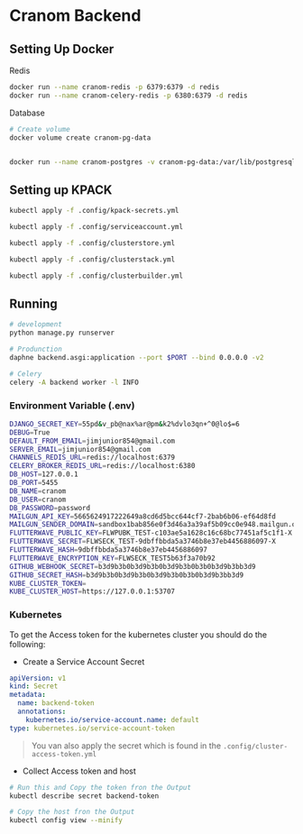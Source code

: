 # Cranom Backend

## Setting Up Docker

Redis

```bash
docker run --name cranom-redis -p 6379:6379 -d redis
docker run --name cranom-celery-redis -p 6380:6379 -d redis
```

Database

```sh
# Create volume
docker volume create cranom-pg-data


docker run --name cranom-postgres -v cranom-pg-data:/var/lib/postgresql/data -p 5455:5432 -e POSTGRES_PASSWORD=password -e POSTGRES_USER=cranom -e POSTGRES_DB=cranom -e PGDATA=/var/lib/postgresql/data/pgdata -d postgres
```

## Setting up KPACK

```sh
kubectl apply -f .config/kpack-secrets.yml 

kubectl apply -f .config/serviceaccount.yml 

kubectl apply -f .config/clusterstore.yml

kubectl apply -f .config/clusterstack.yml

kubectl apply -f .config/clusterbuilder.yml

```

## Running

```bash
# development
python manage.py runserver

# Produnction
daphne backend.asgi:application --port $PORT --bind 0.0.0.0 -v2

# Celery
celery -A backend worker -l INFO

```

### Environment Variable (.env)

```sh
DJANGO_SECRET_KEY=55pd&v_pb@nax%ar@pm&k2%dvlo3qn+^0@lo$=6
DEBUG=True
DEFAULT_FROM_EMAIL=jimjunior854@gmail.com
SERVER_EMAIL=jimjunior854@gmail.com
CHANNELS_REDIS_URL=redis://localhost:6379
CELERY_BROKER_REDIS_URL=redis://localhost:6380
DB_HOST=127.0.0.1
DB_PORT=5455
DB_NAME=cranom
DB_USER=cranom
DB_PASSWORD=password
MAILGUN_API_KEY=5665624917222649a8cd6d5bcc644cf7-2bab6b06-ef64d8fd
MAILGUN_SENDER_DOMAIN=sandbox1bab856e0f3d46a3a39af5b09cc0e948.mailgun.org
FLUTTERWAVE_PUBLIC_KEY=FLWPUBK_TEST-c103ae5a1628c16c68bc77451af5c1f1-X
FLUTTERWAVE_SECRET=FLWSECK_TEST-9dbffbbda5a3746b8e37eb4456886097-X
FLUTTERWAVE_HASH=9dbffbbda5a3746b8e37eb4456886097
FLUTTERWAVE_ENCRYPTION_KEY=FLWSECK_TEST5b63f3a70b92
GITHUB_WEBHOOK_SECRET=b3d9b3b0b3d9b3b0b3d9b3b0b3b0b3d9b3bb3d9
GITHUB_SECRET_HASH=b3d9b3b0b3d9b3b0b3d9b3b0b3b0b3d9b3bb3d9
KUBE_CLUSTER_TOKEN=
KUBE_CLUSTER_HOST=https://127.0.0.1:53707
```

### Kubernetes

To get the Access token for the kubernetes cluster you should do the following:

- Create a Service Account Secret

```yml
apiVersion: v1
kind: Secret
metadata:
  name: backend-token
  annotations:
    kubernetes.io/service-account.name: default
type: kubernetes.io/service-account-token
```

> You van also apply the secret which is found in the `.config/cluster-access-token.yml`

- Collect Access token and host

```bash
# Run this and Copy the token fron the Output
kubectl describe secret backend-token

# Copy the host fron the Output
kubectl config view --minify
```

